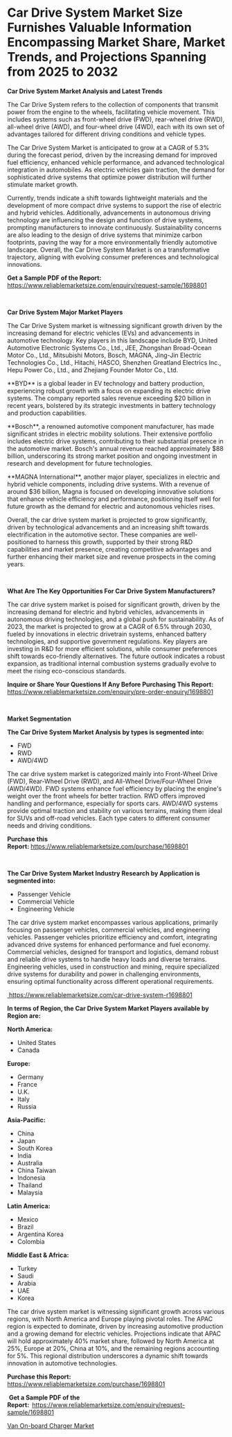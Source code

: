 <p><h1>Car Drive System Market Size Furnishes Valuable Information Encompassing Market Share, Market Trends, and Projections Spanning from 2025 to 2032</h1></p><p><strong>Car Drive System Market Analysis and Latest Trends</strong></p>
<p><p>The Car Drive System refers to the collection of components that transmit power from the engine to the wheels, facilitating vehicle movement. This includes systems such as front-wheel drive (FWD), rear-wheel drive (RWD), all-wheel drive (AWD), and four-wheel drive (4WD), each with its own set of advantages tailored for different driving conditions and vehicle types.</p><p>The Car Drive System Market is anticipated to grow at a CAGR of 5.3% during the forecast period, driven by the increasing demand for improved fuel efficiency, enhanced vehicle performance, and advanced technological integration in automobiles. As electric vehicles gain traction, the demand for sophisticated drive systems that optimize power distribution will further stimulate market growth. </p><p>Currently, trends indicate a shift towards lightweight materials and the development of more compact drive systems to support the rise of electric and hybrid vehicles. Additionally, advancements in autonomous driving technology are influencing the design and function of drive systems, prompting manufacturers to innovate continuously. Sustainability concerns are also leading to the design of drive systems that minimize carbon footprints, paving the way for a more environmentally friendly automotive landscape. Overall, the Car Drive System Market is on a transformative trajectory, aligning with evolving consumer preferences and technological innovations.</p></p>
<p><strong>Get a Sample PDF of the Report:&nbsp;</strong> <a href="https://www.reliablemarketsize.com/enquiry/request-sample/1698801?utm_campaign=2723&utm_medium=2&utm_source=Github&utm_content=ia&utm_term=27032025&utm_id=car-drive-system">https://www.reliablemarketsize.com/enquiry/request-sample/1698801</a></p>
<p>&nbsp;</p>
<p><strong>Car Drive System Major Market Players</strong></p>
<p><p>The Car Drive System market is witnessing significant growth driven by the increasing demand for electric vehicles (EVs) and advancements in automotive technology. Key players in this landscape include BYD, United Automotive Electronic Systems Co., Ltd., JEE, Zhongshan Broad-Ocean Motor Co., Ltd., Mitsubishi Motors, Bosch, MAGNA, Jing-Jin Electric Technologies Co., Ltd., Hitachi, HASCO, Shenzhen Greatland Electrics Inc., Hepu Power Co., Ltd., and Zhejiang Founder Motor Co., Ltd.</p><p>**BYD** is a global leader in EV technology and battery production, experiencing robust growth with a focus on expanding its electric drive systems. The company reported sales revenue exceeding $20 billion in recent years, bolstered by its strategic investments in battery technology and production capabilities.</p><p>**Bosch**, a renowned automotive component manufacturer, has made significant strides in electric mobility solutions. Their extensive portfolio includes electric drive systems, contributing to their substantial presence in the automotive market. Bosch's annual revenue reached approximately $88 billion, underscoring its strong market position and ongoing investment in research and development for future technologies.</p><p>**MAGNA International**, another major player, specializes in electric and hybrid vehicle components, including drive systems. With a revenue of around $36 billion, Magna is focused on developing innovative solutions that enhance vehicle efficiency and performance, positioning itself well for future growth as the demand for electric and autonomous vehicles rises.</p><p>Overall, the car drive system market is projected to grow significantly, driven by technological advancements and an increasing shift towards electrification in the automotive sector. These companies are well-positioned to harness this growth, supported by their strong R&D capabilities and market presence, creating competitive advantages and further enhancing their market size and revenue prospects in the coming years.</p></p>
<p>&nbsp;</p>
<p><strong>What Are The Key Opportunities For Car Drive System Manufacturers?</strong></p>
<p><p>The car drive system market is poised for significant growth, driven by the increasing demand for electric and hybrid vehicles, advancements in autonomous driving technologies, and a global push for sustainability. As of 2023, the market is projected to grow at a CAGR of 6.5% through 2030, fueled by innovations in electric drivetrain systems, enhanced battery technologies, and supportive government regulations. Key players are investing in R&D for more efficient solutions, while consumer preferences shift towards eco-friendly alternatives. The future outlook indicates a robust expansion, as traditional internal combustion systems gradually evolve to meet the rising eco-conscious standards.</p></p>
<p><strong>Inquire or Share Your Questions If Any Before Purchasing This Report:</strong> <a href="https://www.reliablemarketsize.com/enquiry/pre-order-enquiry/1698801?utm_campaign=2723&utm_medium=2&utm_source=Github&utm_content=ia&utm_term=27032025&utm_id=car-drive-system">https://www.reliablemarketsize.com/enquiry/pre-order-enquiry/1698801</a></p>
<p>&nbsp;</p>
<p><strong>Market Segmentation</strong></p>
<p><strong>The Car Drive System Market Analysis by types is segmented into:</strong></p>
<p><ul><li>FWD</li><li>RWD</li><li>AWD/4WD</li></ul></p>
<p><p>The car drive system market is categorized mainly into Front-Wheel Drive (FWD), Rear-Wheel Drive (RWD), and All-Wheel Drive/Four-Wheel Drive (AWD/4WD). FWD systems enhance fuel efficiency by placing the engine's weight over the front wheels for better traction. RWD offers improved handling and performance, especially for sports cars. AWD/4WD systems provide optimal traction and stability on various terrains, making them ideal for SUVs and off-road vehicles. Each type caters to different consumer needs and driving conditions.</p></p>
<p><strong>Purchase this Report:&nbsp;</strong><a href="https://www.reliablemarketsize.com/purchase/1698801?utm_campaign=2723&utm_medium=2&utm_source=Github&utm_content=ia&utm_term=27032025&utm_id=car-drive-system">https://www.reliablemarketsize.com/purchase/1698801</a></p>
<p>&nbsp;</p>
<p><strong>The Car Drive System Market Industry Research by Application is segmented into:</strong></p>
<p><ul><li>Passenger Vehicle</li><li>Commercial Vehicle</li><li>Engineering Vehicle</li></ul></p>
<p><p>The car drive system market encompasses various applications, primarily focusing on passenger vehicles, commercial vehicles, and engineering vehicles. Passenger vehicles prioritize efficiency and comfort, integrating advanced drive systems for enhanced performance and fuel economy. Commercial vehicles, designed for transport and logistics, demand robust and reliable drive systems to handle heavy loads and diverse terrains. Engineering vehicles, used in construction and mining, require specialized drive systems for durability and power in challenging environments, ensuring optimal functionality across different operational requirements.</p></p>
<p><a href="https://www.reliablemarketsize.com/car-drive-system-r1698801?utm_campaign=2723&utm_medium=2&utm_source=Github&utm_content=ia&utm_term=27032025&utm_id=car-drive-system">&nbsp;https://www.reliablemarketsize.com/car-drive-system-r1698801</a></p>
<p><strong>In terms of Region, the Car Drive System Market Players available by Region are:</strong></p>
<p>
    <p> <strong> North America: </strong>
        <ul>
            <li>United States</li>
            <li>Canada</li>
        </ul>
        </p> 
    <p> <strong> Europe: </strong>
        <ul>
            <li>Germany</li>
            <li>France</li>
            <li>U.K.</li>
            <li>Italy</li>
            <li>Russia</li>
        </ul>
        </p> 
    <p> <strong> Asia-Pacific: </strong>
        <ul>
            <li>China</li>
            <li>Japan</li>
            <li>South Korea</li>
            <li>India</li>
            <li>Australia</li>
            <li>China Taiwan</li>
            <li>Indonesia</li>
            <li>Thailand</li>
            <li>Malaysia</li>
        </ul>
        </p> 
    <p> <strong> Latin America: </strong>
        <ul>
            <li>Mexico</li>
            <li>Brazil</li>
            <li>Argentina Korea</li>
            <li>Colombia</li>
        </ul>
        </p> 
    <p> <strong> Middle East & Africa: </strong>
        <ul>
            <li>Turkey</li>
            <li>Saudi</li>
            <li>Arabia</li>
            <li>UAE</li>
            <li>Korea</li>
        </ul>
    </p>
    </p>
<p><p>The car drive system market is witnessing significant growth across various regions, with North America and Europe playing pivotal roles. The APAC region is expected to dominate, driven by increasing automotive production and a growing demand for electric vehicles. Projections indicate that APAC will hold approximately 40% market share, followed by North America at 25%, Europe at 20%, China at 10%, and the remaining regions accounting for 5%. This regional distribution underscores a dynamic shift towards innovation in automotive technologies.</p></p>
<p><strong>Purchase this Report: </strong><a href="https://www.reliablemarketsize.com/purchase/1698801?utm_campaign=2723&utm_medium=2&utm_source=Github&utm_content=ia&utm_term=27032025&utm_id=car-drive-system">https://www.reliablemarketsize.com/purchase/1698801</a></p>
<p>&nbsp;<strong>Get a Sample PDF of the Report:&nbsp;&nbsp;</strong><a href="https://www.reliablemarketsize.com/enquiry/request-sample/1698801?utm_campaign=2723&utm_medium=2&utm_source=Github&utm_content=ia&utm_term=27032025&utm_id=car-drive-system">https://www.reliablemarketsize.com/enquiry/request-sample/1698801</a></p>
<p><strong></strong></p>
<p><p><a href="https://github.com/organophelia8282/Market-Research-Report-List-1/blob/main/van-on-board-charger-market.md?utm_campaign=2723&utm_medium=2&utm_source=Github&utm_content=ia&utm_term=27032025&utm_id=car-drive-system">Van On-board Charger Market</a></p></p>
